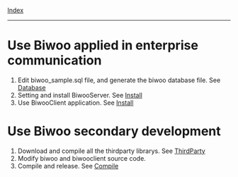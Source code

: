 [Index](Index.md)

---


# Use Biwoo applied in enterprise communication #
  1. Edit biwoo\_sample.sql file, and generate the biwoo database file. See [Database](Database.md)
  1. Setting and install BiwooServer. See [Install](Install.md)
  1. Use BiwooClient application. See [Install](Install.md)

# Use Biwoo secondary development #
  1. Download and compile all the thirdparty librarys. See [ThirdParty](ThirdParty.md)
  1. Modify biwoo and biwooclient source code.
  1. Compile and release. See [Compile](Compile.md)